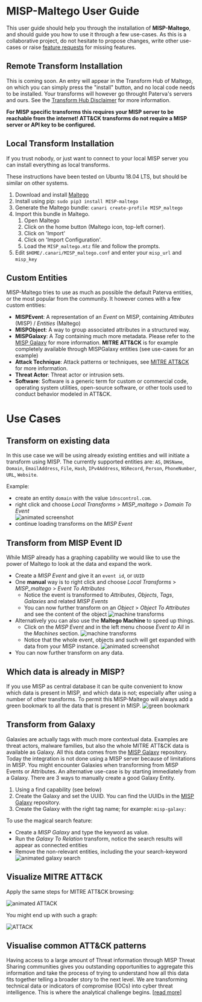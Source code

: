 
# MISP-Maltego User Guide

This user guide should help you through the installation of **MISP-Maltego**, and should guide you how to use it through a few use-cases. As this is a collaborative project, do not hesitate to propose changes, write other use-cases or raise [feature requests](https://github.com/MISP/MISP-maltego/issues) for missing features.

## Remote Transform Installation
This is coming soon. An entry will appear in the Transform Hub of Maltego, on which you can simply press the "install" button, and no local code needs to be installed. Your transforms will however go throught Paterva's servers and ours. See the [Transform Hub Disclaimer](https://github.com/MISP/MISP-maltego/blob/master/TRANSFORM_HUB_DISCLAIMER.md) for more information.

**For MISP specific transforms this requires your MISP server to be reachable from the internet!
ATT&CK transforms do not require a MISP server or API key to be configured.**

## Local Transform Installation
If you trust nobody, or just want to connect to your local MISP server you can install everything as local transforms.

These instructions have been tested on Ubuntu 18.04 LTS, but should be similar on other systems.
1. Download and install [Maltego](https://www.paterva.com/web7/downloads.php)
2. Install using pip: `sudo pip3 install MISP-maltego`
3. Generate the Maltego bundle: `canari create-profile MISP_maltego`
4. Import this bundle in Maltego. 
   1. Open Maltego
   2. Click on the home button (Maltego icon, top-left corner).
   3. Click on 'Import'
   4. Click on 'Import Configuration'.
   5. Load the `MISP_maltego.mtz` file and follow the prompts.
5. Edit `$HOME/.canari/MISP_maltego.conf` and enter your `misp_url` and `misp_key`

## Custom Entities
MISP-Maltego tries to use as much as possible the default Paterva entities, or the most popular from the community. It however comes with a few custom entities: 
* **MISPEvent**: A representation of an *Event* on MISP, containing *Attributes* (MISP) / *Entities* (Maltego)
* **MISPObject**: A way to group associated attributes in a structured way.
* **MISPGalaxy**: A *Tag* containing much more metadata. Please refer to the [MISP Galaxy](https://github.com/MISP/misp-galaxy) for more information. **MITRE ATT&CK** is for example completely available through MISPGalaxy entities (see use-cases for an example)
* **Attack Technique**: Attack patterns or techniques, see [MITRE ATT&CK](https://attack.mitre.org/techniques/enterprise/) for more information.
* **Threat Actor**: Threat actor or intrusion sets.
* **Software**: Software is a generic term for custom or commercial code, operating system utilities, open-source software, or other tools used to conduct behavior modeled in ATT&CK. 

# Use Cases
## Transform on existing data
In this use case we will be using already existing entities and will initiate a transform using MISP. The currently supported entities are: `AS`, `DNSName`, `Domain`, `EmailAddress`, `File`, `Hash`, `IPv4Address`, `NSRecord`, `Person`, `PhoneNumber`, `URL`, `Website`.

Example:
* create an entity `domain` with the value `1dnscontrol.com`.
* right click and choose *Local Transforms*  > *MISP_maltego* > *Domain To Event*  
![animated screenshot](https://raw.githubusercontent.com/MISP/MISP-maltego/master/doc/img/usecase1-transform.gif)
* continue loading transforms on the *MISP Event*

## Transform from MISP Event ID
While MISP already has a graphing capability we would like to use the power of Maltego to look at the data and expand the work.
* Create a *MISP Event* and give it an `event id`, or `UUID`
* One **manual** way is to right click and choose *Local Transforms* > *MISP_maltego* > *Event To Attributes* 
  * Notice the event is transformed to *Attributes*, *Objects*, *Tags*, *Galaxies* and related *MISP Events*
  * You can now further transform on an *Object* > *Object To Attributes* and see the content of the object
![machine transforms](https://raw.githubusercontent.com/MISP/MISP-maltego/master/doc/img/usecase2-manual.gif)
* Alternatively you can also use the **Maltego Machine** to speed up things. 
   * Click on the *MISP Event* and in the left menu choose *Event to All* in the *Machines* section. 
![machine transforms](https://raw.githubusercontent.com/MISP/MISP-maltego/master/doc/img/usecase2-machine-menu.png)
   * Notice that the whole event, objects and such will get expanded with data from your MISP instance.
![animated screenshot](https://raw.githubusercontent.com/MISP/MISP-maltego/master/doc/img/usecase2-machine.gif)
* You can now further transform on any data.

## Which data is already in MISP?
If you use MISP as central database it can be quite convenient to know which data is present in MISP, and which data is not; especially after using a number of other transforms.
To permit this MISP-Maltego will always add a green bookmark to all the data that is present in MISP.
![green bookmark](https://raw.githubusercontent.com/MISP/MISP-maltego/master/doc/img/usecase3-bookmark.png)


## Transform from Galaxy
Galaxies are actually tags with much more contextual data. Examples are threat actors, malware families, but also the whole MITRE ATT&CK data is available as Galaxy. All this data comes from the [MISP Galaxy](https://github.com/MISP/misp-galaxy) repository. Today the integration is not done using a MISP server because of limitations in MISP.
You might encounter Galaxies when transforming from MISP Events or Attributes. An alternative use-case is by starting immediately from a Galaxy.
There are 3 ways to manually create a good Galaxy Entity.
1. Using a find capability (see below)
2. Create the Galaxy and set the UUID. You can find the UUIDs in the [MISP Galaxy](https://github.com/MISP/misp-galaxy) repository.
3. Create the Galaxy with the right tag name; for example: `misp-galaxy:`

To use the magical search feature:
* Create a *MISP Galaxy* and type the keyword as value.
* Run the *Galaxy To Relation* transform, notice the search results will appear as connected entities
* Remove the non-relevant entities, including the your search-keyword
![animated galaxy search](https://raw.githubusercontent.com/MISP/MISP-maltego/master/doc/img/usecase4-galaxy-search.gif)

## Visualize MITRE ATT&CK
Apply the same steps for MITRE ATT&CK browsing:

![animated ATTACK](https://raw.githubusercontent.com/MISP/MISP-maltego/master/doc/img/usecase5-attack.gif)

You might end up with such a graph:

![ATTACK](https://raw.githubusercontent.com/MISP/MISP-maltego/master/doc/img/usecase5-attack.png)

## Visualise common ATT&CK patterns
Having access to a large amount of Threat information through MISP Threat Sharing communities gives you outstanding opportunities to aggregate this information and take the process of trying to understand how all this data fits together telling a broader story to the next level. We are transforming technical data or indicators of compromise (IOCs) into cyber threat intelligence. This is where the analytical challenge begins. [[read more](https://www.misp-project.org/2019/10/27/visualising_common_patterns_attack.html)]